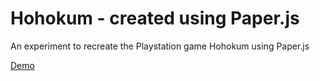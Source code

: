 Hohokum - created using Paper.js
===============

An experiment to recreate the Playstation game Hohokum using Paper.js

[Demo](https://codepen.io/hey-nick/pen/RWJXYL)
